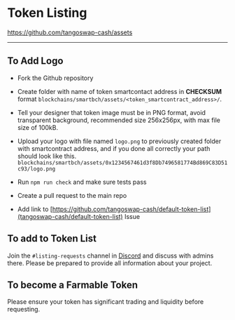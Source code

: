 # Token Listing

<https://github.com/tangoswap-cash/assets>

---

## To Add Logo

 * Fork the Github repository

 * Create folder with name of token smartcontact address in **CHECKSUM** format `blockchains/smartbch/assets/<token_smartcontract_address>/`.

 * Tell your designer that token image must be in PNG format, avoid transparent background, recommended size 256x256px, with max file size of 100kB.

 * Upload your logo with file named `logo.png` to previously created folder with smartcontract address, and if you done all correctly your path should look like this. `blockchains/smartbch/assets/0x1234567461d3f8Db7496581774Bd869C83D51c93/logo.png`

 * Run `npm run check` and make sure tests pass

 * Create a pull request to the main repo

 * Add link to [https://github.com/tangoswap-cash/default-token-list](tangoswap-cash/default-token-list) Issue

## To add to Token List

Join the `#listing-requests` channel in [Discord](https://discord.gg/xFTnQEzu9T) and discuss with admins there. Please be prepared to provide all information about your project.

## To become a Farmable Token

Please ensure your token has significant trading and liquidity before requesting.
